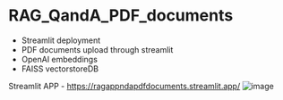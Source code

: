 # RAG_QandA_PDF_documents
- Streamlit deployment
- PDF documents upload through streamlit
- OpenAI embeddings
- FAISS vectorstoreDB
 
Streamlit APP - https://ragappndapdfdocuments.streamlit.app/
![image](https://github.com/user-attachments/assets/295990d5-d83d-4a75-b09e-622e3632f1bf)
